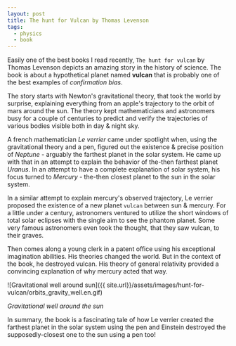 ```yaml
---
layout: post
title: The hunt for Vulcan by Thomas Levenson
tags:
  - physics
  - book
---
```


Easily one of the best books I read recently, `The hunt for vulcan` by Thomas
Levenson depicts an amazing story in the history of science. The book is about a
hypothetical planet named **vulcan** that is probably one of the best examples of
 *confirmation bias*. 

The story starts with Newton's gravitational theory, that took the world by
surprise, explaining everything from an apple's trajectory to the orbit of mars around
the sun. The theory kept mathematicians and astronomers busy for a couple of
centuries to predict and verify the trajectories of various bodies visible both in day &
night sky. 

A french mathematician *Le verrier* came under spotlight when, using the
gravitational theory and a pen, figured out the existence & precise position of
*Neptune* - arguably the farthest planet in the solar system. He came up with that in
an attempt to explain the behavior of the-then farthest planet *Uranus*. In an
attempt to have a complete explanation of solar system, his focus turned to
*Mercury* - the-then closest planet to the sun in the solar system.

In a similar attempt to explain mercury's observed trajectory, Le verrier
proposed the existence of a new planet `vulcan` between sun & mercury. For a
little under a century, astronomers ventured to utilize the short windows of
total solar eclipses with the single aim to see the phantom planet. Some very famous
astronomers even took the thought, that they saw vulcan, to their graves.

Then comes along a young clerk in a patent office using his exceptional
imagination abilities. His theories changed the world. But in the context of the
book, he destroyed vulcan. His theory of general relativity provided a
convincing explanation of why mercury acted that way. 




![Gravitational well around sun]({{ site.url}}/assets/images/hunt-for-vulcan/orbits_gravity_well.en.gif)

*Gravitational well around the sun*


In summary, the book is a fascinating tale of how Le verrier created the
farthest planet in the solar system using the pen and Einstein destroyed the
supposedly-closest one to the sun using a pen too! 
